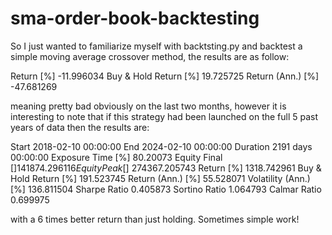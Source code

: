 # sma-order-book-backtesting

So I just wanted to familiarize myself with backtsting.py and backtest a simple moving average crossover method, the results are as follow:

Return [%]                         -11.996034
Buy & Hold Return [%]               19.725725
Return (Ann.) [%]                  -47.681269


meaning pretty bad obviously on the last two months, however it is interesting to note that if this strategy had been launched on the full 5 past years of data then the results are:

Start                     2018-02-10 00:00:00
End                       2024-02-10 00:00:00
Duration                   2191 days 00:00:00
Exposure Time [%]                    80.20073
Equity Final [$]                141874.296116
Equity Peak [$]                 274367.205743
Return [%]                        1318.742961
Buy & Hold Return [%]              191.523745
Return (Ann.) [%]                   55.528071
Volatility (Ann.) [%]              136.811504
Sharpe Ratio                         0.405873
Sortino Ratio                        1.064793
Calmar Ratio                         0.699975

with a 6 times better return than just holding. Sometimes simple work!
